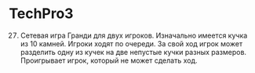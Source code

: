 # TechPro3
27. Сетевая игра Гранди для двух игроков. Изначально
имеется кучка из 10 камней. Игроки ходят по очереди. За свой
ход игрок может разделить одну из кучек на две непустые кучки
разных размеров. Проигрывает игрок, который не может сделать
ход.
